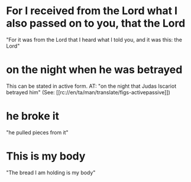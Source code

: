 # For I received from the Lord what I also passed on to you, that the Lord

"For it was from the Lord that I heard what I told you, and it was this: the Lord"

# on the night when he was betrayed

This can be stated in active form. AT: "on the night that Judas Iscariot betrayed him" (See: [[rc://en/ta/man/translate/figs-activepassive]])

# he broke it

"he pulled pieces from it"

# This is my body

"The bread I am holding is my body"
